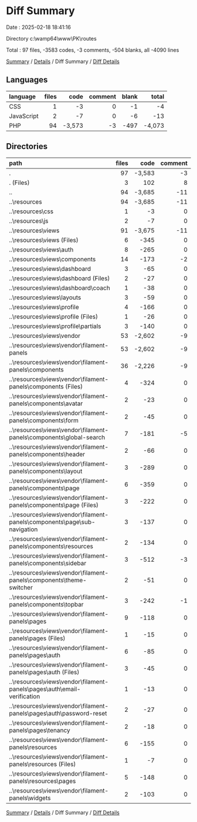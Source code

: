 # Diff Summary

Date : 2025-02-18 18:41:16

Directory c:\\wamp64\\www\\PK\\routes

Total : 97 files,  -3583 codes, -3 comments, -504 blanks, all -4090 lines

[Summary](results.md) / [Details](details.md) / Diff Summary / [Diff Details](diff-details.md)

## Languages
| language | files | code | comment | blank | total |
| :--- | ---: | ---: | ---: | ---: | ---: |
| CSS | 1 | -3 | 0 | -1 | -4 |
| JavaScript | 2 | -7 | 0 | -6 | -13 |
| PHP | 94 | -3,573 | -3 | -497 | -4,073 |

## Directories
| path | files | code | comment | blank | total |
| :--- | ---: | ---: | ---: | ---: | ---: |
| . | 97 | -3,583 | -3 | -504 | -4,090 |
| . (Files) | 3 | 102 | 8 | 40 | 150 |
| .. | 94 | -3,685 | -11 | -544 | -4,240 |
| ..\\resources | 94 | -3,685 | -11 | -544 | -4,240 |
| ..\\resources\\css | 1 | -3 | 0 | -1 | -4 |
| ..\\resources\\js | 2 | -7 | 0 | -6 | -13 |
| ..\\resources\\views | 91 | -3,675 | -11 | -537 | -4,223 |
| ..\\resources\\views (Files) | 6 | -345 | 0 | -24 | -369 |
| ..\\resources\\views\\auth | 8 | -265 | 0 | -52 | -317 |
| ..\\resources\\views\\components | 14 | -173 | -2 | -31 | -206 |
| ..\\resources\\views\\dashboard | 3 | -65 | 0 | -15 | -80 |
| ..\\resources\\views\\dashboard (Files) | 2 | -27 | 0 | -9 | -36 |
| ..\\resources\\views\\dashboard\\coach | 1 | -38 | 0 | -6 | -44 |
| ..\\resources\\views\\layouts | 3 | -59 | 0 | -15 | -74 |
| ..\\resources\\views\\profile | 4 | -166 | 0 | -34 | -200 |
| ..\\resources\\views\\profile (Files) | 1 | -26 | 0 | -4 | -30 |
| ..\\resources\\views\\profile\\partials | 3 | -140 | 0 | -30 | -170 |
| ..\\resources\\views\\vendor | 53 | -2,602 | -9 | -366 | -2,977 |
| ..\\resources\\views\\vendor\\filament-panels | 53 | -2,602 | -9 | -366 | -2,977 |
| ..\\resources\\views\\vendor\\filament-panels\\components | 36 | -2,226 | -9 | -297 | -2,532 |
| ..\\resources\\views\\vendor\\filament-panels\\components (Files) | 4 | -324 | 0 | -41 | -365 |
| ..\\resources\\views\\vendor\\filament-panels\\components\\avatar | 2 | -23 | 0 | -4 | -27 |
| ..\\resources\\views\\vendor\\filament-panels\\components\\form | 2 | -45 | 0 | -5 | -50 |
| ..\\resources\\views\\vendor\\filament-panels\\components\\global-search | 7 | -181 | -5 | -22 | -208 |
| ..\\resources\\views\\vendor\\filament-panels\\components\\header | 2 | -66 | 0 | -11 | -77 |
| ..\\resources\\views\\vendor\\filament-panels\\components\\layout | 3 | -289 | 0 | -51 | -340 |
| ..\\resources\\views\\vendor\\filament-panels\\components\\page | 6 | -359 | 0 | -64 | -423 |
| ..\\resources\\views\\vendor\\filament-panels\\components\\page (Files) | 3 | -222 | 0 | -49 | -271 |
| ..\\resources\\views\\vendor\\filament-panels\\components\\page\\sub-navigation | 3 | -137 | 0 | -15 | -152 |
| ..\\resources\\views\\vendor\\filament-panels\\components\\resources | 2 | -134 | 0 | -18 | -152 |
| ..\\resources\\views\\vendor\\filament-panels\\components\\sidebar | 3 | -512 | -3 | -45 | -560 |
| ..\\resources\\views\\vendor\\filament-panels\\components\\theme-switcher | 2 | -51 | 0 | -7 | -58 |
| ..\\resources\\views\\vendor\\filament-panels\\components\\topbar | 3 | -242 | -1 | -29 | -272 |
| ..\\resources\\views\\vendor\\filament-panels\\pages | 9 | -118 | 0 | -32 | -150 |
| ..\\resources\\views\\vendor\\filament-panels\\pages (Files) | 1 | -15 | 0 | -2 | -17 |
| ..\\resources\\views\\vendor\\filament-panels\\pages\\auth | 6 | -85 | 0 | -26 | -111 |
| ..\\resources\\views\\vendor\\filament-panels\\pages\\auth (Files) | 3 | -45 | 0 | -14 | -59 |
| ..\\resources\\views\\vendor\\filament-panels\\pages\\auth\\email-verification | 1 | -13 | 0 | -3 | -16 |
| ..\\resources\\views\\vendor\\filament-panels\\pages\\auth\\password-reset | 2 | -27 | 0 | -9 | -36 |
| ..\\resources\\views\\vendor\\filament-panels\\pages\\tenancy | 2 | -18 | 0 | -4 | -22 |
| ..\\resources\\views\\vendor\\filament-panels\\resources | 6 | -155 | 0 | -26 | -181 |
| ..\\resources\\views\\vendor\\filament-panels\\resources (Files) | 1 | -7 | 0 | -5 | -12 |
| ..\\resources\\views\\vendor\\filament-panels\\resources\\pages | 5 | -148 | 0 | -21 | -169 |
| ..\\resources\\views\\vendor\\filament-panels\\widgets | 2 | -103 | 0 | -11 | -114 |

[Summary](results.md) / [Details](details.md) / Diff Summary / [Diff Details](diff-details.md)